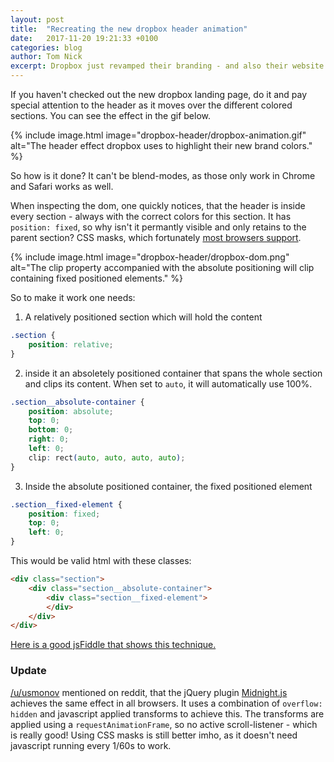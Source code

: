 ```yaml
---
layout: post
title:  "Recreating the new dropbox header animation"
date:   2017-11-20 19:21:33 +0100
categories: blog
author: Tom Nick
excerpt: Dropbox just revamped their branding - and also their website. The new header uses a cool clipping effect, which we'll recreate.
---
```


If you haven't checked out the new dropbox landing page, do it and pay special attention to the header as it moves over the different colored sections. You can see the effect in the gif below.

{% include image.html image="dropbox-header/dropbox-animation.gif" alt="The header effect dropbox uses to highlight their new brand colors." %}

So how is it done? It can't be blend-modes, as those only work in Chrome and Safari works as well.

When inspecting the dom, one quickly notices, that the header is inside every section - always with the correct colors for this section. It has `position: fixed`, so why isn't it permantly visible and only retains to the parent section? CSS masks, which fortunately [most browsers support](https://caniuse.com/#search=css%20masks).

{% include image.html image="dropbox-header/dropbox-dom.png" alt="The clip property accompanied with the absolute positioning will clip containing fixed positioned elements." %}

So to make it work one needs:

1. A relatively positioned section which will hold the content

```css
.section {
    position: relative;
}
```
2. inside it an absoletely positioned container that spans the whole section and clips its content. When set to `auto`, it will automatically use 100%.

```css
.section__absolute-container {
    position: absolute;
    top: 0;
    bottom: 0;
    right: 0;
    left: 0;
    clip: rect(auto, auto, auto, auto);
}
```
3. Inside the absolute positioned container, the fixed positioned element

```css
.section__fixed-element {
    position: fixed;
    top: 0;
    left: 0;
}
```

This would be valid html with these classes:

```html
<div class="section">
    <div class="section__absolute-container">
        <div class="section__fixed-element">
        </div>
    </div>
</div>
```

[Here is a good jsFiddle that shows this technique.](http://jsfiddle.net/lmeurs/jf3t0fmf/)

### Update

[/u/usmonov](https://www.reddit.com/r/web_design/comments/7ed42q/recreating_the_new_dropbox_header_animation/dq4do10/) mentioned on reddit, that the jQuery plugin [Midnight.js](http://aerolab.github.io/midnight.js/) achieves the same effect in all browsers. It uses a combination of `overflow: hidden` and javascript applied transforms to achieve this. The transforms are applied using a `requestAnimationFrame`, so no active scroll-listener - which is really good! Using CSS masks is still better imho, as it doesn't need javascript running every 1/60s to work.